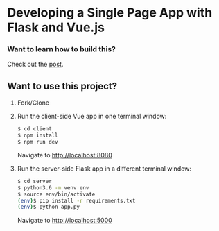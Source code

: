 # Developing a Single Page App with Flask and Vue.js

### Want to learn how to build this?

Check out the [post](https://testdriven.io/developing-a-single-page-app-with-flask-and-vuejs).

## Want to use this project?

1. Fork/Clone

1. Run the client-side Vue app in one terminal window:

    ```sh
    $ cd client
    $ npm install
    $ npm run dev
    ```

    Navigate to [http://localhost:8080](http://localhost:8080)

1. Run the server-side Flask app in a different terminal window:

    ```sh
    $ cd server
    $ python3.6 -m venv env
    $ source env/bin/activate
    (env)$ pip install -r requirements.txt
    (env)$ python app.py
    ```

    Navigate to [http://localhost:5000](http://localhost:5000)
